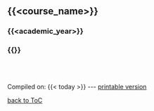 <br>

## {{<course_name>}}

###  {{<academic_year>}}

### {{<gc>}}


<br>

<br>

Compiled on: {{< today >}} --- [<i class="fa fa-print" aria-hidden="true"></i> printable version](?print-pdf&pdfSeparateFragments=false)

[<i class="fa fa-undo" aria-hidden="true"></i> back to ToC](../#/toc)
